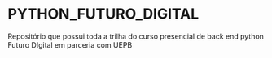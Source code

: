 # PYTHON_FUTURO_DIGITAL
Repositório que possui toda a trilha do curso presencial de back end python Futuro DIgital em parceria com UEPB
